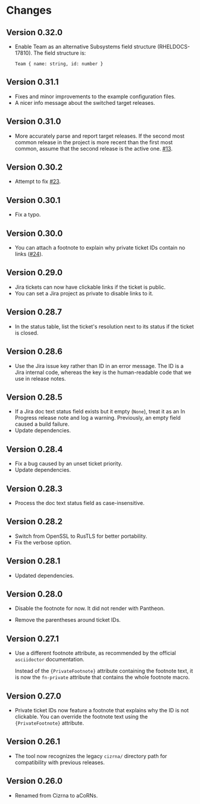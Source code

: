 # Changes

## Version 0.32.0

* Enable Team as an alternative Subsystems field structure (RHELDOCS-17810). The field structure is:

    ```
    Team { name: string, id: number }
    ```

## Version 0.31.1

* Fixes and minor improvements to the example configuration files.
* A nicer info message about the switched target releases.

## Version 0.31.0

* More accurately parse and report target releases. If the second most common release in the project is more recent than the first most common, assume that the second release is the active one. [#13](https://github.com/msuchane/acorns/issues/13).

## Version 0.30.2

* Attempt to fix [#23](https://github.com/msuchane/acorns/issues/23).

## Version 0.30.1

* Fix a typo.

## Version 0.30.0

* You can attach a footnote to explain why private ticket IDs contain no links ([#24](https://github.com/msuchane/acorns/issues/24)).

## Version 0.29.0

* Jira tickets can now have clickable links if the ticket is public.
* You can set a Jira project as private to disable links to it.

## Version 0.28.7

* In the status table, list the ticket's resolution next to its status if the ticket is closed.

## Version 0.28.6

* Use the Jira issue key rather than ID in an error message. The ID is a Jira internal code, whereas the key is the human-readable code that we use in release notes.

## Version 0.28.5

* If a Jira doc text status field exists but it empty (`None`), treat it as an In Progress release note and log a warning. Previously, an empty field caused a build failure.
* Update dependencies.

## Version 0.28.4

* Fix a bug caused by an unset ticket priority.
* Update dependencies.

## Version 0.28.3

* Process the doc text status field as case-insensitive.

## Version 0.28.2

* Switch from OpenSSL to RusTLS for better portability.
* Fix the verbose option.

## Version 0.28.1

* Updated dependencies.

## Version 0.28.0

* Disable the footnote for now. It did not render with Pantheon.

* Remove the parentheses around ticket IDs.

## Version 0.27.1

* Use a different footnote attribute, as recommended by the official `asciidoctor` documentation.

  Instead of the `{PrivateFootnote}` attribute containing the footnote text, it is now the `fn-private` attribute that contains the whole footnote macro.

## Version 0.27.0

* Private ticket IDs now feature a footnote that explains why the ID is not clickable. You can override the footnote text using the `{PrivateFootnote}` attribute.

## Version 0.26.1

* The tool now recognizes the legacy `cizrna/` directory path for compatibility with previous releases.

## Version 0.26.0

* Renamed from Cizrna to aCoRNs.
